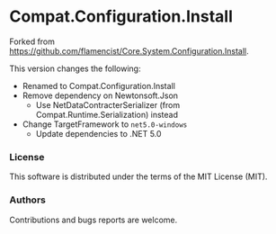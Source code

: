 # Compat.Configuration.Install

Forked from https://github.com/flamencist/Core.System.Configuration.Install.

This version changes the following:

- Renamed to Compat.Configuration.Install
- Remove dependency on Newtonsoft.Json
    - Use NetDataContracterSerializer (from Compat.Runtime.Serialization) instead
- Change TargetFramework to `net5.0-windows`
    - Update dependencies to .NET 5.0

### License

This software is distributed under the terms of the MIT License (MIT).

### Authors

Contributions and bugs reports are welcome.
